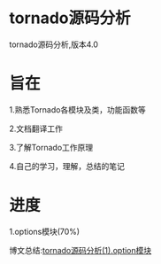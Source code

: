 # tornado源码分析
tornado源码分析,版本4.0

# 旨在
1.熟悉Tornado各模块及类，功能函数等

2.文档翻译工作

3.了解Tornado工作原理

4.自己的学习，理解，总结的笔记

# 进度
1.options模块(70%)

博文总结:[tornado源码分析(1).option模块](http://share.beginman.cn:8001/blog/index.php/archives/166/)

